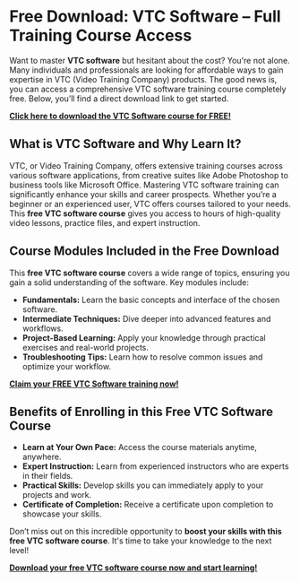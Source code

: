 # Free Download: VTC Software – Full Training Course Access

Want to master **VTC software** but hesitant about the cost? You're not alone. Many individuals and professionals are looking for affordable ways to gain expertise in VTC (Video Training Company) products. The good news is, you can access a comprehensive VTC software training course completely free. Below, you’ll find a direct download link to get started.

[**Click here to download the VTC Software course for FREE!**](https://udemywork.com/vtc-software)

## What is VTC Software and Why Learn It?

VTC, or Video Training Company, offers extensive training courses across various software applications, from creative suites like Adobe Photoshop to business tools like Microsoft Office. Mastering VTC software training can significantly enhance your skills and career prospects. Whether you’re a beginner or an experienced user, VTC offers courses tailored to your needs. This **free VTC software course** gives you access to hours of high-quality video lessons, practice files, and expert instruction.

## Course Modules Included in the Free Download

This **free VTC software course** covers a wide range of topics, ensuring you gain a solid understanding of the software. Key modules include:

*   **Fundamentals:** Learn the basic concepts and interface of the chosen software.
*   **Intermediate Techniques:** Dive deeper into advanced features and workflows.
*   **Project-Based Learning:** Apply your knowledge through practical exercises and real-world projects.
*   **Troubleshooting Tips:** Learn how to resolve common issues and optimize your workflow.

[**Claim your FREE VTC Software training now!**](https://udemywork.com/vtc-software)

## Benefits of Enrolling in this Free VTC Software Course

*   **Learn at Your Own Pace:** Access the course materials anytime, anywhere.
*   **Expert Instruction:** Learn from experienced instructors who are experts in their fields.
*   **Practical Skills:** Develop skills you can immediately apply to your projects and work.
*   **Certificate of Completion:** Receive a certificate upon completion to showcase your skills.

Don’t miss out on this incredible opportunity to **boost your skills with this free VTC software course**. It's time to take your knowledge to the next level!

[**Download your free VTC software course now and start learning!**](https://udemywork.com/vtc-software)
